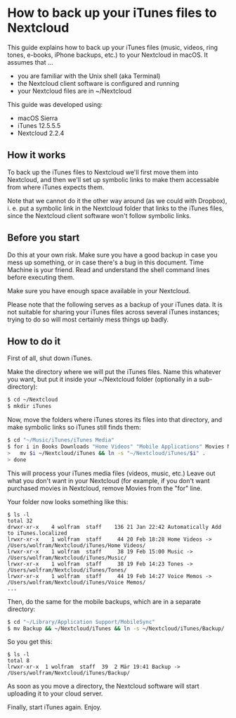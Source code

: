 # How to back up your iTunes files to Nextcloud

This guide explains how to back up your iTunes files (music, videos, ring tones, e-books, iPhone backups, etc.) to your Nextcloud in macOS. It assumes that ...

* you are familiar with the Unix shell (aka Terminal)
* the Nextcloud client software is configured and running
* your Nextcloud files are in ~/Nextcloud

This guide was developed using:

* macOS Sierra
* iTunes 12.5.5.5
* Nextcloud 2.2.4

## How it works

To back up the iTunes files to Nextcloud we'll first move them into Nextcloud, and then we'll set up symbolic links to make them accessable from where iTunes expects them.

Note that we cannot do it the other way around (as we could with Dropbox), i. e. put a symbolic link in the Nextcloud folder that links to the iTunes files, since the Nextcloud client software won't follow symbolic links.

## Before you start

Do this at your own risk. Make sure you have a good backup in case you mess up something, or in case there's a bug in this document. Time Machine is your friend. Read and understand the shell command lines before executing them.

Make sure you have enough space available in your Nextcloud.

Please note that the following serves as a backup of your iTunes data. It is not suitable for sharing your iTunes files across several iTunes instances; trying to do so will most certainly mess things up badly.

## How to do it

First of all, shut down iTunes.

Make the directory where we will put the iTunes files. Name this whatever you want, but put it inside your ~/Nextcloud folder (optionally in a sub-directory):

````sh
$ cd ~/Nextcloud
$ mkdir iTunes
````

Now, move the folders where iTunes stores its files into that directory, and make symbolic links so iTunes still finds them:

```sh
$ cd "~/Music/iTunes/iTunes Media"
$ for i in Books Downloads "Home Videos" "Mobile Applications" Movies Music Tones "Voice Memos"; do
>   mv $i ~/Nextcloud/iTunes && ln -s "~/Nextcloud/iTunes/$i" .
> done
```

This will process your iTunes media files (videos, music, etc.) Leave out what you don't want in your Nextcloud (for example, if you don't want purchased movies in Nextcloud, remove Movies from the "for" line.

Your folder now looks something like this:

```
$ ls -l
total 32
drwxr-xr-x    4 wolfram  staff    136 21 Jan 22:42 Automatically Add to iTunes.localized
lrwxr-xr-x    1 wolfram  staff     44 20 Feb 18:28 Home Videos -> /Users/wolfram/Nextcloud/iTunes/Home Videos/
lrwxr-xr-x    1 wolfram  staff     38 19 Feb 15:00 Music -> /Users/wolfram/Nextcloud/iTunes/Music/
lrwxr-xr-x    1 wolfram  staff     38 19 Feb 14:23 Tones -> /Users/wolfram/Nextcloud/iTunes/Tones/
lrwxr-xr-x    1 wolfram  staff     44 19 Feb 14:27 Voice Memos -> /Users/wolfram/Nextcloud/iTunes/Voice Memos/
...
```

Then, do the same for the mobile backups, which are in a separate directory:

```sh
$ cd "~/Library/Application Support/MobileSync"
$ mv Backup && ~/Nextcloud/iTunes && ln -s ~/Nextcloud/iTunes/Backup/ .
```

So you get this:

```
$ ls -l
total 8
lrwxr-xr-x  1 wolfram  staff  39  2 Mär 19:41 Backup -> /Users/wolfram/Nextcloud/iTunes/Backup/
```

As soon as you move a directory, the Nextcloud software will start uploading it to your cloud server.

Finally, start iTunes again. Enjoy.